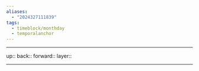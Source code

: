 ```yaml
---
aliases:
  - "2024327111839"
tags:
  - timeblock/monthday
  - temporalanchor
---
```




***

up:: 
back:: 
forward:: 
layer:: 

***

